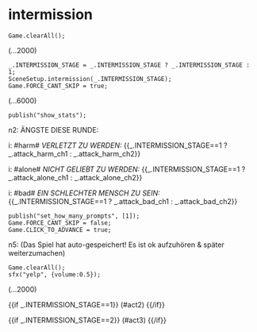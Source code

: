 # intermission

`Game.clearAll();`

(...2000)

```
_.INTERMISSION_STAGE = _.INTERMISSION_STAGE ? _.INTERMISSION_STAGE : 1;
SceneSetup.intermission(_.INTERMISSION_STAGE);
Game.FORCE_CANT_SKIP = true;
```

(...6000)

```
publish("show_stats");
```

n2: ÄNGSTE DIESE RUNDE:

i: #harm# *VERLETZT ZU WERDEN:* {{_.INTERMISSION_STAGE==1 ? _.attack_harm_ch1 : _.attack_harm_ch2}}

i: #alone# *NICHT GELIEBT ZU WERDEN:* {{_.INTERMISSION_STAGE==1 ? _.attack_alone_ch1 : _.attack_alone_ch2}}

i: #bad# *EIN SCHLECHTER MENSCH ZU SEIN:* {{_.INTERMISSION_STAGE==1 ? _.attack_bad_ch1 : _.attack_bad_ch2}}


```
publish("set_how_many_prompts", [1]);
Game.FORCE_CANT_SKIP = false;
Game.CLICK_TO_ADVANCE = true;
```

n5: (Das Spiel hat auto-gespeichert! Es ist ok aufzuhören & später weiterzumachen)

```
Game.clearAll();
sfx("yelp", {volume:0.5});
```

(...2000)

{{if _.INTERMISSION_STAGE==1}}
(#act2)
{{/if}}

{{if _.INTERMISSION_STAGE==2}}
(#act3)
{{/if}}
